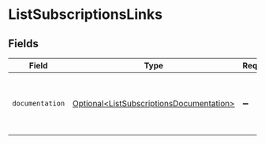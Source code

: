 # ListSubscriptionsLinks


## Fields

| Field                                                                                              | Type                                                                                               | Required                                                                                           | Description                                                                                        |
| -------------------------------------------------------------------------------------------------- | -------------------------------------------------------------------------------------------------- | -------------------------------------------------------------------------------------------------- | -------------------------------------------------------------------------------------------------- |
| `documentation`                                                                                    | [Optional\<ListSubscriptionsDocumentation>](../../models/errors/ListSubscriptionsDocumentation.md) | :heavy_minus_sign:                                                                                 | The URL to the generic Mollie API error handling guide.                                            |